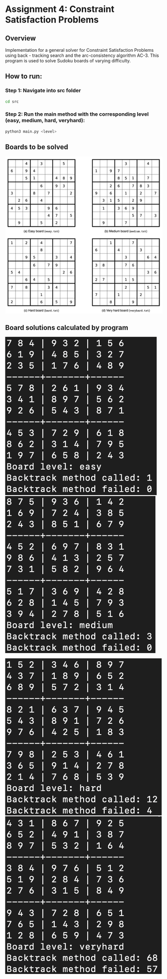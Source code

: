 # Assignment 4: Constraint Satisfaction Problems

## Overview
Implementation for a general solver for Constraint Satisfaction Problems using back - tracking search and the arc-consistency algorithm AC-3. This program is used to solve Sudoku boards of varying difficulty.

## How to run:

### Step 1: Navigate into src folder
```bash
cd src
```
### Step 2: Run the main method with the corresponding level (easy, medium, hard, veryhard):
```bash
python3 main.py <level>
```

## Boards to be solved
![unsolved boards](./assets/images/unsolved_boards.png)

## Board solutions calculated by program

![soultion easy](./assets/images/solution_easy.png)
![soultion medium](./assets/images/solution_medium.png)


![soultion hard](./assets/images/solution_hard.png)
![soultion veryhard](./assets/images/solution_veryhard.png)